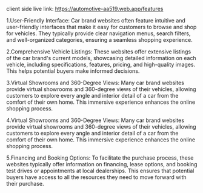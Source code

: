client side live link: https://automotive-aa519.web.app/features




1.User-Friendly Interface: Car brand websites often feature intuitive and user-friendly interfaces that make it easy for customers to browse and shop for vehicles. They typically provide clear navigation menus, search filters, and well-organized categories, ensuring a seamless shopping experience.

2.Comprehensive Vehicle Listings: These websites offer extensive listings of the car brand's current models, showcasing detailed information on each vehicle, including specifications, features, pricing, and high-quality images. This helps potential buyers make informed decisions.

3.Virtual Showrooms and 360-Degree Views: Many car brand websites provide virtual showrooms and 360-degree views of their vehicles, allowing customers to explore every angle and interior detail of a car from the comfort of their own home. This immersive experience enhances the online shopping process.

4.Virtual Showrooms and 360-Degree Views: Many car brand websites provide virtual showrooms and 360-degree views of their vehicles, allowing customers to explore every angle and interior detail of a car from the comfort of their own home. This immersive experience enhances the online shopping process.

5.Financing and Booking Options: To facilitate the purchase process, these websites typically offer information on financing, lease options, and booking test drives or appointments at local dealerships. This ensures that potential buyers have access to all the resources they need to move forward with their purchase.